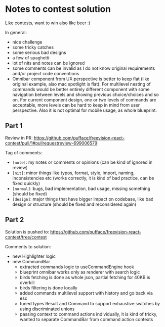 # Notes to contest solution

Like contests, want to win also like beer :)

In general:

- nice challenge
- some tricky catches
- some serious bad designs
- a few of spaghetti
- lot of nits and notes can be ignored
- some comments can be invalid as I do not know original requirements and/or project code conventions
- Omnibar component from UX perspective is better to keep flat (like original example, also mac spotlight is flat). For multilevel nesting of commands would be better entirely different component with some navigation between levels and showing previous choice/choices and so on. For current component design, one or two levels of commands are acceptable, more levels can be hard to keep in mind from user perspective. Also it is not optimal for mobile usage, as whole blueprint.

## Part 1

Review in PR: https://github.com/pufface/freevision-react-contest/pull/1#pullrequestreview-699006579

Tag of comments:

- `[note]`: my notes or comments or opinions (can be kind of ignored in review)
- `[nit]`: minor things like typos, format, style, import, naming, inconsistencies etc (works correctly, it is kind of bad practice, can be fixed quickly)
- `[normal]`: bugs, bad implementation, bad usage, missing something (should be fixed)
- `[design]`: major things that have bigger impact on codebase, like bad design or structure (should be fixed and reconsidered again)

## Part 2

Solution is pushed to: https://github.com/pufface/freevision-react-contest/tree/contest

Comments to solution:

- new Highlighter logic
- new CommandBar
  - extracted commands logic to useCommandEngine hook
  - blueprint omnibar works only as renderer with search logic
  - birds fetching is done as whole json, partial fetching for 40KB is overkill
  - birds filtering is done locally
  - added commands multilevel support with history and go back via esc
  - tuned types Result and Command to support exhaustive switches by using discriminated unions
  - passing context to command actions individually, it is kind of tricky, wanted to separate CommandBar from command action contexts
